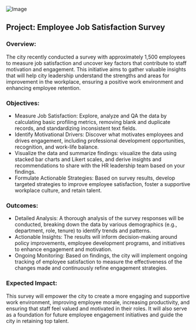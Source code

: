 ![Image](https://static.vecteezy.com/system/resources/previews/023/882/087/non_2x/stock-market-data-analysis-team-of-statistical-analysts-or-businesspeople-analyzing-statistical-information-trendy-illustration-vector.jpg)

## Project: Employee Job Satisfaction Survey
### Overview:
The city recently conducted a survey with approximately 1,500 employees to measure job satisfaction and uncover key factors that contribute to staff motivation and engagement. This initiative aims to gather valuable insights that will help city leadership understand the strengths and areas for improvement in the workplace, ensuring a positive work environment and enhancing employee retention.

### Objectives:
* Measure Job Satisfaction: Explore, analyze and QA the data by calculating basic profiling metrics, removing blank and duplicate records, and standardizing inconsistent text fields.
* Identify Motivational Drivers: Discover what motivates employees and drives engagement, including professional development opportunities, recognition, and work-life balance.
* Visualize the data and summarize findings: visualize the data using stacked bar charts and Likert scales, and derive insights and recommendations to share with the HR leadership team based on your findings.
* Formulate Actionable Strategies: Based on survey results, develop targeted strategies to improve employee satisfaction, foster a supportive workplace culture, and retain talent.

### Outcomes:
* Detailed Analysis: A thorough analysis of the survey responses will be conducted, breaking down the data by various demographics (e.g., department, role, tenure) to identify trends and patterns.
* Actionable Insights: The results will inform decision-making around policy improvements, employee development programs, and initiatives to enhance engagement and motivation.
* Ongoing Monitoring: Based on findings, the city will implement ongoing tracking of employee satisfaction to measure the effectiveness of the changes made and continuously refine engagement strategies.

### Expected Impact:
This survey will empower the city to create a more engaging and supportive work environment, improving employee morale, increasing productivity, and ensuring that staff feel valued and motivated in their roles. It will also serve as a foundation for future employee engagement initiatives and guide the city in retaining top talent.
